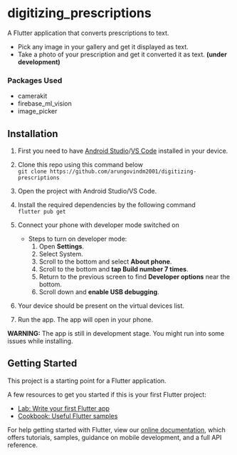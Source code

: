# digitizing_prescriptions

<p>A Flutter application that converts prescriptions to text.</p>

* Pick any image in your gallery and get it displayed as text.
* Take a photo of your prescription and get it converted it as text. **(under development)**

### Packages Used
* camerakit
* firebase_ml_vision
* image_picker

## Installation

 1. First you need to have [Android Studio](https://developer.android.com/studio/install)/[VS Code](https://code.visualstudio.com/) installed in your device.
 2. Clone this repo using this command below <br/>
 `git clone https://github.com/arungovindm2001/digitizing-prescriptions`
 3. Open the project with Android Studio/VS Code.
 4. Install the required dependencies by the following command<br>
 `flutter pub get`
 6. Connect your phone with developer mode switched on
	 - Steps to turn on developer mode:
		1.  Open **Settings**.
		2.  Select System.
		3.  Scroll to the bottom and select **About phone**.
		4.  Scroll to the bottom and **tap Build number 7 times**.
		5.  Return to the previous screen to find  **Developer options**  near the bottom.
		6.  Scroll down and **enable USB debugging**.
	
 5. Your device should be present on the virtual devices list.
 6. Run the app. The app will open in your phone.
 
 **WARNING:** The app is still in development stage. You might run into some issues while installing.

## Getting Started

This project is a starting point for a Flutter application.

A few resources to get you started if this is your first Flutter project:

- [Lab: Write your first Flutter app](https://flutter.dev/docs/get-started/codelab)
- [Cookbook: Useful Flutter samples](https://flutter.dev/docs/cookbook)

For help getting started with Flutter, view our
[online documentation](https://flutter.dev/docs), which offers tutorials,
samples, guidance on mobile development, and a full API reference.
